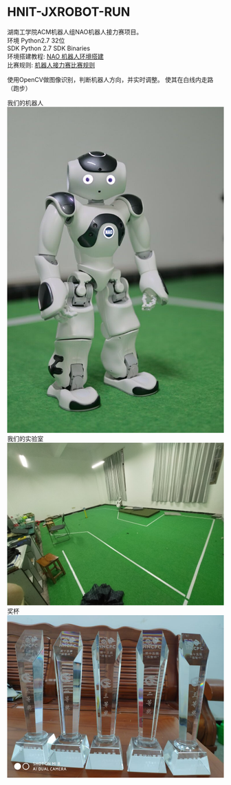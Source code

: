 # HNIT-JXROBOT-RUN


湖南工学院ACM机器人组NAO机器人接力赛项目。  
环境 Python2.7 32位  
SDK Python 2.7 SDK Binaries  
环境搭建教程: [NAO 机器人环境搭建](./tutorial.md)  
比赛规则: [机器人接力赛比赛规则](./rule.md)

使用OpenCV做图像识别，判断机器人方向，并实时调整。
使其在白线内走路（跑步）

我们的机器人
![NAO 机器人](./picture/1627056-20190918212849364-914615044.jpg)
我们的实验室
![2114实验室](./picture/IMG_20201014_164842.jpg)
奖杯
![](./picture/1627056-20190910153341654-2105101336.jpg)
